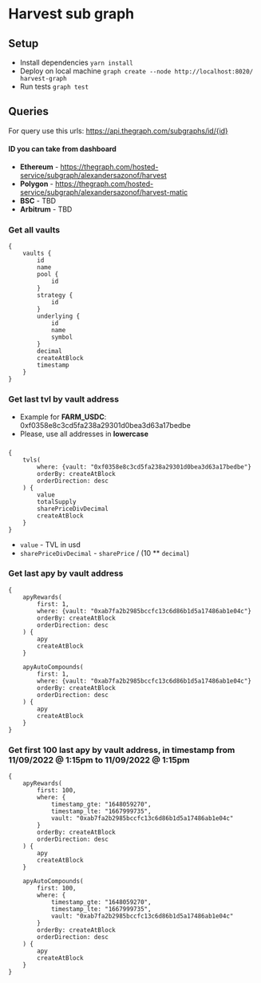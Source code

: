 # Harvest sub graph 


## Setup

- Install dependencies `yarn install` 
- Deploy on local machine `graph create --node http://localhost:8020/ harvest-graph`
- Run tests `graph test`


## Queries

For query use this urls:
<https://api.thegraph.com/subgraphs/id/{id}>
#### ID you can take from dashboard

- **Ethereum** - https://thegraph.com/hosted-service/subgraph/alexandersazonof/harvest
- **Polygon** - https://thegraph.com/hosted-service/subgraph/alexandersazonof/harvest-matic
- **BSC** - TBD
- **Arbitrum** - TBD


### Get all vaults
    {
        vaults {
            id
            name
            pool {
                id
            }
            strategy {
                id
            }
            underlying {
                id
                name
                symbol
            }
            decimal
            createAtBlock
            timestamp
        }
    }

### Get last tvl by vault address
- Example for **FARM_USDC**: 0xf0358e8c3cd5fa238a29301d0bea3d63a17bedbe
- Please, use all addresses in **lowercase**

###
    {
        tvls(
            where: {vault: "0xf0358e8c3cd5fa238a29301d0bea3d63a17bedbe"}
            orderBy: createAtBlock
            orderDirection: desc
        ) {
            value
            totalSupply
            sharePriceDivDecimal
            createAtBlock
        }
    }


- `value` - TVL in usd
- `sharePriceDivDecimal` - `sharePrice` / (10 ** `decimal`)

### Get last apy by vault address

    {
        apyRewards(
            first: 1,
            where: {vault: "0xab7fa2b2985bccfc13c6d86b1d5a17486ab1e04c"}
            orderBy: createAtBlock
            orderDirection: desc
        ) {
            apy
            createAtBlock
        }

        apyAutoCompounds(
            first: 1,
            where: {vault: "0xab7fa2b2985bccfc13c6d86b1d5a17486ab1e04c"}
            orderBy: createAtBlock
            orderDirection: desc
        ) {
            apy
            createAtBlock
        }
    }

### Get first 100 last apy by vault address, in timestamp from 11/09/2022 @ 1:15pm to 11/09/2022 @ 1:15pm


    {
        apyRewards(
            first: 100,
            where: {
                timestamp_gte: "1648059270",
                timestamp_lte: "1667999735",
                vault: "0xab7fa2b2985bccfc13c6d86b1d5a17486ab1e04c"
            }
            orderBy: createAtBlock
            orderDirection: desc
        ) {
            apy
            createAtBlock
        }

        apyAutoCompounds(
            first: 100,
            where: {
                timestamp_gte: "1648059270",
                timestamp_lte: "1667999735",
                vault: "0xab7fa2b2985bccfc13c6d86b1d5a17486ab1e04c"
            }
            orderBy: createAtBlock
            orderDirection: desc
        ) {
            apy
            createAtBlock
        }
    }

